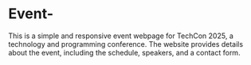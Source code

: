 # Event-
This is a simple and responsive event webpage for TechCon 2025, a technology and programming conference. The website provides details about the event, including the schedule, speakers, and a contact form.
